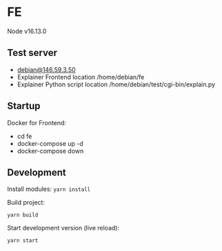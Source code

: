 # FE
Node v16.13.0


## Test server
- debian@146.59.3.50
- Explainer Frontend location /home/debian/fe
- Explainer Python script location /home/debian/test/cgi-bin/explain.py

## Startup

Docker for Frontend:
- cd fe
- docker-compose up -d
- docker-compose down

## Development

Install modules:
`yarn install`

Build project:

`yarn build`

Start development version (live reload):

`yarn start`
